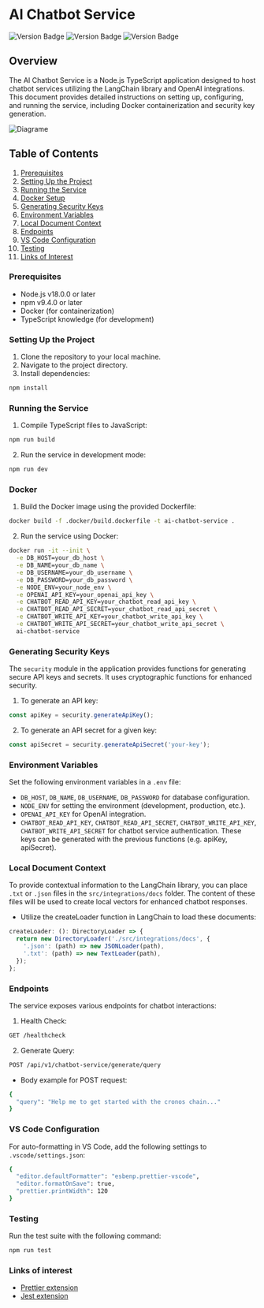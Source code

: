 # AI Chatbot Service

![Version Badge](https://img.shields.io/badge/Version-v1.0.0-blue)
![Version Badge](https://img.shields.io/badge/Node-v18.0.0-yellow)
![Version Badge](https://img.shields.io/badge/NPM-v9.4.0-red)

## Overview

The AI Chatbot Service is a Node.js TypeScript application designed to host chatbot services utilizing the LangChain library and OpenAI integrations. This document provides detailed instructions on setting up, configuring, and running the service, including Docker containerization and security key generation.

![Diagrame](https://i.postimg.cc/Fm3Zqhgv/architecture-diagram.jpg)

## Table of Contents

1. [Prerequisites](#prerequisites)
2. [Setting Up the Project](#setting-up-the-project)
3. [Running the Service](#running-the-service)
4. [Docker Setup](#docker-setup)
5. [Generating Security Keys](#generating-security-keys)
6. [Environment Variables](#environment-variables)
7. [Local Document Context](#local-document-context)
8. [Endpoints](#endpoints)
9. [VS Code Configuration](#vs-code-configuration)
10. [Testing](#testing)
11. [Links of Interest](#links-of-interest)

### Prerequisites

- Node.js v18.0.0 or later
- npm v9.4.0 or later
- Docker (for containerization)
- TypeScript knowledge (for development)

### Setting Up the Project

1. Clone the repository to your local machine.
2. Navigate to the project directory.
3. Install dependencies:

```bash
npm install
```

### Running the Service

1. Compile TypeScript files to JavaScript:

```bash
npm run build
```

2. Run the service in development mode:

```bash
npm run dev
```

### Docker

1. Build the Docker image using the provided Dockerfile:

```bash
docker build -f .docker/build.dockerfile -t ai-chatbot-service .
```

2. Run the service using Docker:

```bash
docker run -it --init \
  -e DB_HOST=your_db_host \
  -e DB_NAME=your_db_name \
  -e DB_USERNAME=your_db_username \
  -e DB_PASSWORD=your_db_password \
  -e NODE_ENV=your_node_env \
  -e OPENAI_API_KEY=your_openai_api_key \
  -e CHATBOT_READ_API_KEY=your_chatbot_read_api_key \
  -e CHATBOT_READ_API_SECRET=your_chatbot_read_api_secret \
  -e CHATBOT_WRITE_API_KEY=your_chatbot_write_api_key \
  -e CHATBOT_WRITE_API_SECRET=your_chatbot_write_api_secret \
  ai-chatbot-service
```

### Generating Security Keys

The `security` module in the application provides functions for generating secure API keys and secrets. It uses cryptographic functions for enhanced security.

1. To generate an API key:

```ts
const apiKey = security.generateApiKey();
```

2. To generate an API secret for a given key:

```ts
const apiSecret = security.generateApiSecret('your-key');
```

### Environment Variables

Set the following environment variables in a `.env` file:

- `DB_HOST`, `DB_NAME`, `DB_USERNAME`, `DB_PASSWORD` for database configuration.
- `NODE_ENV` for setting the environment (development, production, etc.).
- `OPENAI_API_KEY` for OpenAI integration.
- `CHATBOT_READ_API_KEY`, `CHATBOT_READ_API_SECRET`, `CHATBOT_WRITE_API_KEY`, `CHATBOT_WRITE_API_SECRET` for chatbot service authentication. These keys can be generated with the previous functions (e.g. apiKey, apiSecret).

### Local Document Context

To provide contextual information to the LangChain library, you can place `.txt` or `.json` files in the `src/integrations/docs` folder. The content of these files will be used to create local vectors for enhanced chatbot responses.

- Utilize the createLoader function in LangChain to load these documents:

```ts
createLoader: (): DirectoryLoader => {
  return new DirectoryLoader('./src/integrations/docs', {
    '.json': (path) => new JSONLoader(path),
    '.txt': (path) => new TextLoader(path),
  });
};
```

### Endpoints

The service exposes various endpoints for chatbot interactions:

1. Health Check:

```bash
GET /healthcheck
```

2. Generate Query:

```bash
POST /api/v1/chatbot-service/generate/query
```

- Body example for POST request:

```bash
{
  "query": "Help me to get started with the cronos chain..."
}
```

### VS Code Configuration

For auto-formatting in VS Code, add the following settings to `.vscode/settings.json`:

```bash
{
  "editor.defaultFormatter": "esbenp.prettier-vscode",
  "editor.formatOnSave": true,
  "prettier.printWidth": 120
}
```

### Testing

Run the test suite with the following command:

```bash
npm run test
```

### Links of interest

- [Prettier extension](https://marketplace.visualstudio.com/items?itemName=esbenp.prettier-vscode)
- [Jest extension](https://marketplace.visualstudio.com/items?itemName=Orta.vscode-jest)
